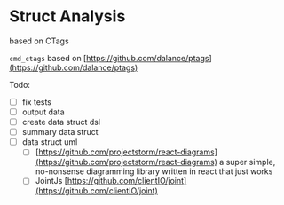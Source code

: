 # Struct Analysis

based on CTags

`cmd_ctags` based on [https://github.com/dalance/ptags](https://github.com/dalance/ptags)

Todo:

 - [ ] fix tests
 - [ ] output data
 - [ ] create data struct dsl
 - [ ] summary data struct
 - [ ] data struct uml
    - [ ] [https://github.com/projectstorm/react-diagrams](https://github.com/projectstorm/react-diagrams) a super simple, no-nonsense diagramming library written in react that just works
    - [ ] JointJs [https://github.com/clientIO/joint](https://github.com/clientIO/joint) 

